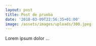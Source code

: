 ```yaml
---
layout: post
title: Post de prueba
date: '2018-03-09T22:56:35+01:00'
image: /assets/images/uploads/300.jpeg
---
```

Lorem ipsum dolor ...
